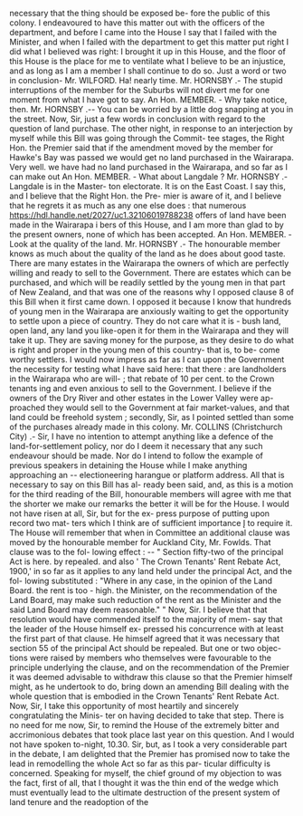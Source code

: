 necessary that the thing should be exposed be- fore the public of this colony. I endeavoured to have this matter out with the officers of the department, and before I came into the House I say that I failed with the Minister, and when I failed with the department to get this matter put right I did what I believed was right: I brought it up in this House, and the floor of this House is the place for me to ventilate what I believe to be an injustice, and as long as I am a member I shall continue to do so. Just a word or two in conclusion- Mr. WILFORD. Ha! nearly time. Mr. HORNSBY .- The stupid interruptions of the member for the Suburbs will not divert me for one moment from what I have got to say. An Hon. MEMBER. - Why take notice, then. Mr. HORNSBY .-- You can be worried by a little dog snapping at you in the street. Now, Sir, just a few words in conclusion with regard to the question of land purchase. The other night, in response to an interjection by myself while this Bill was going through the Commit- tee stages, the Right Hon. the Premier said that if the amendment moved by the member for Hawke's Bay was passed we would get no land purchased in the Wairarapa. Very well. we have had no land purchased in the Wairarapa, and so far as I can make out An Hon. MEMBER. - What about Langdale ? Mr. HORNSBY .- Langdale is in the Master- ton electorate. It is on the East Coast. I say this, and I believe that the Right Hon. the Pre- mier is aware of it, and I believe that he regrets it as much as any one else does : that numerous https://hdl.handle.net/2027/uc1.32106019788238 offers of land have been made in the Wairarapa i bers of this House, and I am more than glad to by the present owners, none of which has been accepted. An Hon. MEMBER. - Look at the quality of the land. Mr. HORNSBY .- The honourable member knows as much about the quality of the land as he does about good taste. There are many estates in the Wairarapa the owners of which are perfectly willing and ready to sell to the Government. There are estates which can be purchased, and which will be readily settled by the young men in that part of New Zealand, and that was one of the reasons why I opposed clause 8 of this Bill when it first came down. I opposed it because I know that hundreds of young men in the Wairarapa are anxiously waiting to get the opportunity to settle upon a piece of country. They do not care what it is - bush land, open land, any land you like-open it for them in the Wairarapa and they will take it up. They are saving money for the purpose, as they desire to do what is right and proper in the young men of this country- that is, to be- come worthy settlers. I would now impress as far as I can upon the Government the necessity for testing what I have said here: that there : are landholders in the Wairarapa who are will- ; that rebate of 10 per cent. to the Crown tenants ing and even anxious to sell to the Government. I believe if the owners of the Dry River and other estates in the Lower Valley were ap- proached they would sell to the Government at fair market-values, and that land could be freehold system ; secondly, Sir, as I pointed settled than some of the purchases already made in this colony. Mr. COLLINS (Christchurch City) .- Sir, I have no intention to attempt anything like a defence of the land-for-settlement policy, nor do I deem it necessary that any such endeavour should be made. Nor do I intend to follow the example of previous speakers in detaining the House while I make anything approaching an -- electioneering harangue or platform address. All that is necessary to say on this Bill has al- ready been said, and, as this is a motion for the third reading of the Bill, honourable members will agree with me that the shorter we make our remarks the better it will be for the House. I would not have risen at all, Sir, but for the ex- press purpose of putting upon record two mat- ters which I think are of sufficient importance Į to require it. The House will remember that when in Committee an additional clause was moved by the honourable member for Auckland City, Mr. Fowlds. That clause was to the fol- lowing effect : -- " Section fifty-two of the principal Act is here. by repealed. and also ' The Crown Tenants' Rent Rebate Act, 1900,' in so far as it applies to any land held under the principal Act, and the fol- lowing substituted : "Where in any case, in the opinion of the Land Board. the rent is too - high. the Minister, on the recommendation of the Land Board, may make such reduction of the rent as the Minister and the said Land Board may deem reasonable." " Now, Sir. I believe that that resolution would have commended itself to the majority of mem- say that the leader of the House himself ex- pressed his concurrence with at least the first part of that clause. He himself agreed that it was necessary that section 55 of the principal Act should be repealed. But one or two objec- tions were raised by members who themselves were favourable to the principle underlying the clause, and on the recommendation of the Premier it was deemed advisable to withdraw this clause so that the Premier himself might, as he undertook to do, bring down an amending Bill dealing with the whole question that is embodied in the Crown Tenants' Rent Rebate Act. Now, Sir, I take this opportunity of most heartily and sincerely congratulating the Minis- ter on having decided to take that step. There is no need for me now, Sir, to remind the House of the extremely bitter and accrimonious debates that took place last year on this question. And I would not have spoken to-night, 10.30. Sir, but, as I took a very considerable part in the debate, I am delighted that the Premier has promised now to take the lead in remodelling the whole Act so far as this par- ticular difficulty is concerned. Speaking for myself, the chief ground of my objection to was the fact, first of all, that I thought it was the thin end of the wedge which must eventually lead to the ultimate destruction of the present system of land tenure and the readoption of the 